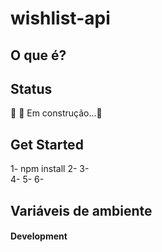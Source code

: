 # wishlist-api


## O que é?


## Status
🚧 🚀 Em construção...🚧


## Get Started 
1- npm install 
2- 
3-  
4- 
5- 
6-  


## Variáveis de ambiente 
#### Development
